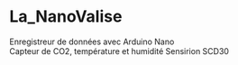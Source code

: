 # La_NanoValise
Enregistreur de données avec Arduino Nano<br>
Capteur de CO2, température et humidité Sensirion SCD30
